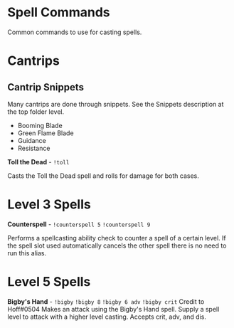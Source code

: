 # Spell Commands

Common commands to use for casting spells.

# Cantrips

## Cantrip Snippets
Many cantrips are done through snippets. See the Snippets description at the top folder level.
* Booming Blade
* Green Flame Blade
* Guidance
* Resistance

**Toll the Dead** - `!toll`

Casts the Toll the Dead spell and rolls for damage for both cases.

# Level 3 Spells

**Counterspell** - `!counterspell 5` `!counterspell 9`

Performs a spellcasting ability check to counter a spell of a certain level. If the spell slot used automatically cancels the other spell there is no need to run this alias.

# Level 5 Spells

**Bigby's Hand** - `!bigby` `!bigby 8` `!bigby 6 adv` `!bigby crit`
Credit to Hoff#0504
Makes an attack using the Bigby's Hand spell. Supply a spell level to attack with a higher level casting. Accepts crit, adv, and dis.